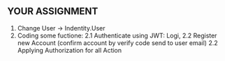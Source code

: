YOUR ASSIGNMENT
-----------
1. Change User -> Indentity.User
2. Coding some fuctione:
2.1 Authenticate using JWT: Logi,
2.2 Register new Account (confirm account by verify code send to user email)
2.2 Applying Authorization for all Action